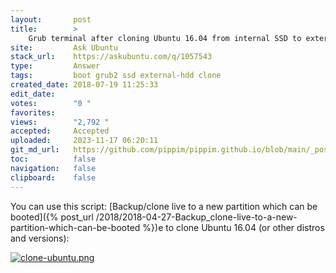 ```yaml
---
layout:       post
title:        >
    Grub terminal after cloning Ubuntu 16.04 from internal SSD to external HDD
site:         Ask Ubuntu
stack_url:    https://askubuntu.com/q/1057543
type:         Answer
tags:         boot grub2 ssd external-hdd clone
created_date: 2018-07-19 11:25:33
edit_date:    
votes:        "0 "
favorites:    
views:        "2,792 "
accepted:     Accepted
uploaded:     2023-11-17 06:20:11
git_md_url:   https://github.com/pippim/pippim.github.io/blob/main/_posts/2018/2018-07-19-Grub-terminal-after-cloning-Ubuntu-16.04-from-internal-SSD-to-external-HDD.md
toc:          false
navigation:   false
clipboard:    false
---
```


You can use this script: [Backup/clone live to a new partition which can be booted]({% post_url /2018/2018-04-27-Backup_clone-live-to-a-new-partition-which-can-be-booted %})e to clone Ubuntu 16.04 (or other distros and versions):


[![clone-ubuntu.png][1]][1]

  [1]: https://i.stack.imgur.com/MgM3p.png
